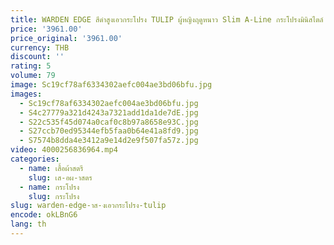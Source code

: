 ```yaml
---
title: WARDEN EDGE สีดําสูงเอวกระโปรง TULIP ผู้หญิงฤดูหนาว Slim A-Line กระโปรงมินิสไตล์ Y2K Goth กระโปรง Streetwear ชุดปาร์ตี้
price: '3961.00'
price_original: '3961.00'
currency: THB
discount: ''
rating: 5
volume: 79
image: Sc19cf78af6334302aefc004ae3bd06bfu.jpg
images:
  - Sc19cf78af6334302aefc004ae3bd06bfu.jpg
  - S4c27779a321d4243a7321add1da1de7dE.jpg
  - S22c535f45d074a0caf0c8b97a8658e93C.jpg
  - S27ccb70ed95344efb5faa0b64e41a8fd9.jpg
  - S7574b8dda4e3412a9e14d2e9f507fa57z.jpg
video: 4000256836964.mp4
categories:
  - name: เสื้อผ้าสตรี
    slug: เส-อผ-าสตร
  - name: กระโปรง
    slug: กระโปรง
slug: warden-edge-าส-งเอวกระโปรง-tulip
encode: okLBnG6
lang: th
---
```

  